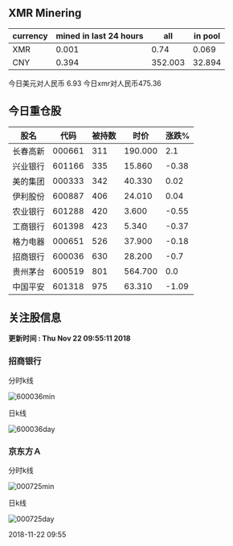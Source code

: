 ## XMR Minering

|currency|mined in last 24 hours|all|in pool|
|---|---|---|---|
|XMR|0.001|0.74|0.069|
|CNY|0.394|352.003|32.894|

今日美元对人民币 6.93	今日xmr对人民币475.36


## 今日重仓股 

|股名|代码|被持数|时价|涨跌%|
|---|---|---|---|---|
|长春高新|000661|311|190.000|2.1|
|兴业银行|601166|335|15.860|-0.38|
|美的集团|000333|342|40.330|0.02|
|伊利股份|600887|406|24.010|0.04|
|农业银行|601288|420|3.600|-0.55|
|工商银行|601398|423|5.340|-0.37|
|格力电器|000651|526|37.900|-0.18|
|招商银行|600036|630|28.200|-0.7|
|贵州茅台|600519|801|564.700|0.0|
|中国平安|601318|975|63.310|-1.09|

## 关注股信息
**更新时间 : Thu Nov 22 09:55:11 2018**
### 招商银行 
分时k线

![600036min](http://image.sinajs.cn/newchart/min/n/sh600036.gif)

日k线

![600036day](http://image.sinajs.cn/newchart/daily/n/sh600036.gif)

### 京东方Ａ 
分时k线

![000725min](http://image.sinajs.cn/newchart/min/n/sz000725.gif)

日k线

![000725day](http://image.sinajs.cn/newchart/daily/n/sz000725.gif)

2018-11-22 09:55